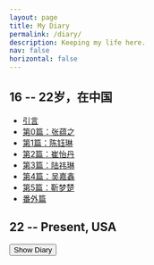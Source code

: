```yaml
---
layout: page
title: My Diary
permalink: /diary/
description: Keeping my life here.
nav: false
horizontal: false
---
```


<head>
  <script src="https://code.jquery.com/jquery-3.6.0.min.js"></script>

  <script>
    $(document).ready(function() {
        $("#diary-password-form").submit(function(e) {
            e.preventDefault();
            var password = $("#diary-password-input").val();
            if (password === "1234657890") {
                $("#diary-content").show();
            } else {
                alert("Incorrect password!");
            }
        });
    });
  </script>

  <script>
    function showContent() {
    var password = prompt("Please enter password:");
    if (password === "1234657890") {
        $("#diary-content").show();
    } else {
        alert("Incorrect password!");
    }
    }
  </script>

</head>


<div id="diary-content" style="display: block;">

<h2>16 -- 22岁，在中国</h2>

<ul>
    <li><a href="/_my_diaries/_love_stories_china/引言.md">引言</a></li>
    <li><a href="/_my_diaries/_love_stories_china/第0篇_张蕴之.md">第0篇：张蕴之</a></li>
    <li><a href="/_my_diaries/_love_stories_china/第1篇_陈钰琳.md">第1篇：陈钰琳</a></li>
    <li><a href="/_my_diaries/_love_stories_china/第2篇_崔怡丹.md">第2篇：崔怡丹</a></li>
    <li><a href="/_my_diaries/_love_stories_china/第3篇_陆祎琳.md">第3篇：陆祎琳</a></li>
    <li><a href="/_my_diaries/_love_stories_china/第4篇_吴嘉鑫.md">第4篇：吴嘉鑫</a></li>
    <li><a href="/_my_diaries/_love_stories_china/第5篇_靳梦楚.md">第5篇：靳梦楚</a></li>
    <li><a href="/_my_diaries/_love_stories_china/番外篇.md">番外篇</a></li>
</ul>

<h2>22 -- Present, USA</h2>

</div>

<button onclick="showContent()">Show Diary</button>